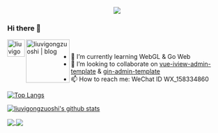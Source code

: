 <p align="center">
<img align="center" src="https://user-images.githubusercontent.com/26923747/94355127-00a72780-00b4-11eb-8aa0-a239d59305f4.gif" />
</p>

### Hi there 👋


<a href="https://juejin.im/user/1926000101565774">
  <img align="left" alt="liuvigongzuoshi | juejin" width="40px" src="https://s3.pstatp.com/toutiao/xitu_juejin_web/img/logo.a7995ad.svg" />
</a>

<a href="https://github.com/liuvigongzuoshi/blog">
  <img align="left" alt="liuvigongzuoshi | blog" width="100px" src="https://user-images.githubusercontent.com/26923747/96274340-f74e1280-1002-11eb-9e42-13bdc4ae1d16.png" />
  <!--
  <img align="left" alt="liuvigongzuoshi | blog" width="40px" src="https://user-images.githubusercontent.com/26923747/90339043-b9436b00-e020-11ea-9135-       2992831cc4ae.png" />
  -->
</a>

<br/>

<!-- 🔭  I’m currently working on [GIS DATA](https://www.gis-data.cn/) -->
- 🌱  I’m currently learning WebGL & Go Web
- 👯  I’m looking to collaborate on [vue-iview-admin-template](https://github.com/liuvigongzuoshi/vue-iview-admin-template) & [gin-admin-template](https://github.com/liuvigongzuoshi/gin-admin-template)
- 📫  How to reach me: WeChat ID WX_158334860

<!--
- 🤔 I’m looking for help with ...
- 💬 Ask me about ...
- 😄 Pronouns: ...
- ⚡ Fun fact: ...
-->

[![Top Langs](https://github-readme-stats.vercel.app/api/top-langs/?username=liuvigongzuoshi&layout=compact&count_private=true&theme=tokyonight)](https://github.com/liuvigongzuoshi)

[![liuvigongzuoshi's github stats](https://github-readme-stats.vercel.app/api?username=liuvigongzuoshi&hide=prs,contribs&count_private=true&show_icons=true&theme=tokyonight)](https://github.com/liuvigongzuoshi/blog)


<a href="https://github.com/liuvigongzuoshi/vue-iview-admin-template">
  <img align="center" src="https://github-readme-stats.vercel.app/api/pin/?username=liuvigongzuoshi&repo=vue-iview-admin-template&theme=tokyonight" />
</a>

<a href="https://github.com/liuvigongzuoshi/leaflet-demo">
  <img align="center" src="https://github-readme-stats.vercel.app/api/pin/?username=liuvigongzuoshi&repo=leaflet-demo&theme=tokyonight" />
</a> 

